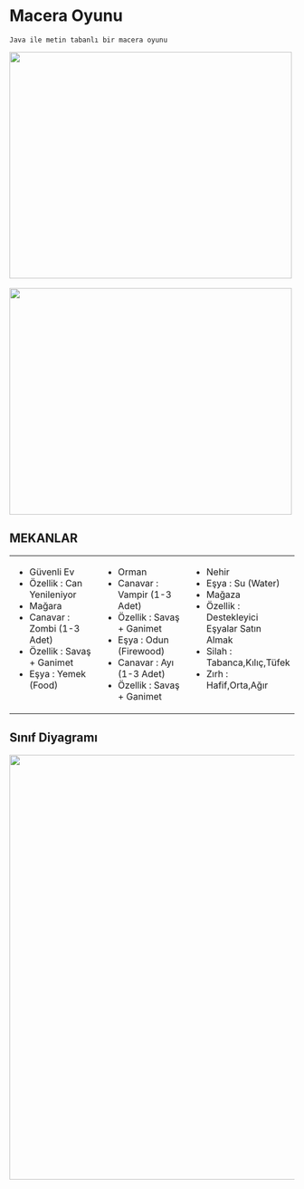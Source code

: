 # Macera Oyunu
````
Java ile metin tabanlı bir macera oyunu
````


<div>
<img src="https://user-images.githubusercontent.com/58556840/163719197-e5595b85-6b01-4965-b87b-8a257856d391.png" width="499" height="400">
&nbsp;
<img src="https://user-images.githubusercontent.com/58556840/163719199-93aa23aa-8800-48b9-9cbb-24e9191d5c67.png" width="499" height="400">
</div>

## MEKANLAR
<div>
  <table>
    <tr>
      <td valign="top" width="33%">
        <ul>
          <li>Güvenli Ev</li>
          <li>Özellik : Can Yenileniyor</li>
          <li>Mağara</li>
          <li>Canavar : Zombi (1-3 Adet)</li>
          <li>Özellik : Savaş + Ganimet</li>
          <li>Eşya : Yemek (Food)</li>
        </ul>
      </td>
      <td valign="top" width="33%">
        <ul>
          <li>Orman</li>
          <li>Canavar : Vampir (1-3 Adet)</li>
          <li>Özellik : Savaş + Ganimet</li>
          <li>Eşya : Odun (Firewood)</li>
          <li>Canavar : Ayı (1-3 Adet)</li>
          <li>Özellik : Savaş + Ganimet</li>
        </ul>
      </td>
      <td valign="top" width="33%">
        <ul>
          <li>Nehir</li>
          <li>Eşya : Su (Water)</li>
          <li>Mağaza</li>
          <li>Özellik : Destekleyici Eşyalar Satın Almak</li>
          <li>Silah : Tabanca,Kılıç,Tüfek</li>
          <li>Zırh : Hafif,Orta,Ağır</li>
        </ul>
      </td>
    </tr>
  </table>  
</div>

## Sınıf Diyagramı
<div>
<img src="https://user-images.githubusercontent.com/58556840/163719204-06a7393d-35bd-412b-bc7d-ae693c33658e.jpg" width="1000" height="750">
&nbsp;

</div>


